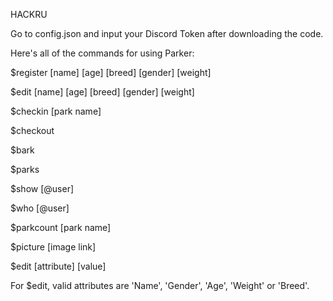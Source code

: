 HACKRU

Go to config.json and input your Discord Token after downloading the code.


Here's all of the commands for using Parker:

$register [name] [age] [breed] [gender] [weight]

$edit [name] [age] [breed] [gender] [weight]

$checkin [park name]

$checkout

$bark

$parks

$show [@user]

$who [@user]

$parkcount [park name]

$picture [image link]

$edit [attribute] [value]

For $edit, valid attributes are 'Name', 'Gender', 'Age', 'Weight' or 'Breed'.
